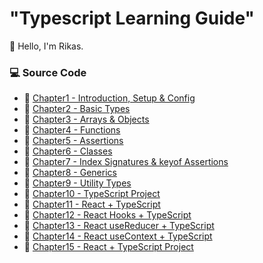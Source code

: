# "Typescript Learning Guide"

👋 Hello, I'm Rikas.


### 💻 Source Code

- 🔗 [Chapter1 - Introduction, Setup & Config](https://github.com/RikasMRM/typescript-practice/tree/main/Chapter1)
- 🔗 [Chapter2 - Basic Types](https://github.com/RikasMRM/typescript-practice/tree/main/Chapter2)
- 🔗 [Chapter3 - Arrays & Objects](https://github.com/RikasMRM/typescript-practice/tree/main/Chapter3)
- 🔗 [Chapter4 - Functions](https://github.com/RikasMRM/typescript-practice/tree/main/Chapter4)
- 🔗 [Chapter5 - Assertions](https://github.com/RikasMRM/typescript-practice/tree/main/Chapter5)
- 🔗 [Chapter6 - Classes](https://github.com/RikasMRM/typescript-practice/tree/main/Chapter6)
- 🔗 [Chapter7 - Index Signatures & keyof Assertions](https://github.com/RikasMRM/typescript-practice/tree/main/Chapter7)
- 🔗 [Chapter8 - Generics](https://github.com/RikasMRM/typescript-practice/tree/main/Chapter8)
- 🔗 [Chapter9 -  Utility Types](https://github.com/RikasMRM/typescript-practice/tree/main/Chapter9)
- 🔗 [Chapter10 - TypeScript Project](https://github.com/RikasMRM/typescript-practice/tree/main/Chapter11)
- 🔗 [Chapter11 - React + TypeScript](https://github.com/RikasMRM/typescript-practice/tree/main/Chapter12)
- 🔗 [Chapter12 - React Hooks + TypeScript](https://github.com/RikasMRM/typescript-practice/tree/main/Chapter13)
- 🔗 [Chapter13 - React useReducer + TypeScript](https://github.com/RikasMRM/typescript-practice/tree/main/Chapter14)
- 🔗 [Chapter14 - React useContext + TypeScript ](https://github.com/RikasMRM/typescript-practice/tree/main/Chapter15)
- 🔗 [Chapter15 - React + TypeScript Project ](https://github.com/RikasMRM/typescript-practice/tree/main/Chapter16)
